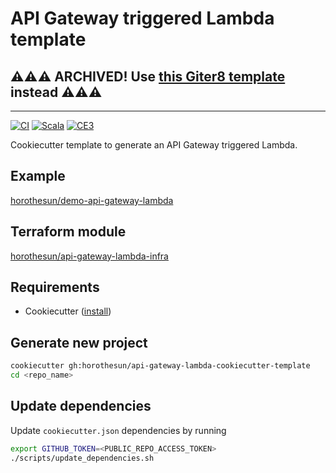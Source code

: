 # API Gateway triggered Lambda template

## ⚠️⚠️⚠️ ARCHIVED! Use [this Giter8 template](https://github.com/horothesun/api-gateway-lambda-template.g8) instead ⚠️⚠️⚠️

---

[![CI](https://github.com/horothesun/api-gateway-lambda-cookiecutter-template/actions/workflows/ci.yml/badge.svg)](https://github.com/horothesun/api-gateway-lambda-cookiecutter-template/actions/workflows/ci.yml)
[![Scala](https://img.shields.io/badge/Scala-2.13-%23DC322F?style=flat&labelColor=%23383838&logo=Scala&logoColor=%23DC322F&logoWidth=12&cacheSeconds=3600)](https://www.scala-lang.org/)
[![CE3](https://img.shields.io/badge/Cats%20Effect-3-%23DC322F?style=flat&labelColor=%23383838&logo=Scala&logoColor=%23DC322F&logoWidth=12&cacheSeconds=3600)](https://typelevel.org/cats-effect/)

Cookiecutter template to generate an API Gateway triggered Lambda.

## Example

[horothesun/demo-api-gateway-lambda](https://github.com/horothesun/demo-api-gateway-lambda)

## Terraform module

[horothesun/api-gateway-lambda-infra](https://github.com/horothesun/api-gateway-lambda-infra)

## Requirements

- Cookiecutter ([install](https://cookiecutter.readthedocs.io/en/latest/installation.html))

## Generate new project

```bash
cookiecutter gh:horothesun/api-gateway-lambda-cookiecutter-template
cd <repo_name>
```

## Update dependencies

Update `cookiecutter.json` dependencies by running

```bash
export GITHUB_TOKEN=<PUBLIC_REPO_ACCESS_TOKEN>
./scripts/update_dependencies.sh
```
